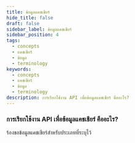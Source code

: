 ```yaml
---
title: ข้อมูลแคชเชียร์
hide_title: false
draft: false
sidebar_label: ข้อมูลแคชเชียร์
sidebar_position: 4
tags:
  - concepts
  - แคชเชียร์
  - ข้อมูล
  - terminology
keywords:
  - concepts
  - แคชเชียร์
  - ข้อมูล
  - terminology
description: การเรียกใช้งาน API เพื่อข้อมูลแคชเชียร์ คืออะไร?
---
```


### การเรียกใช้งาน API เพื่อข้อมูลแคชเชียร์ คืออะไร?

ร้องขอข้อมูลแคชเชียร์สำหรับประเภทที่ระบุไว้
